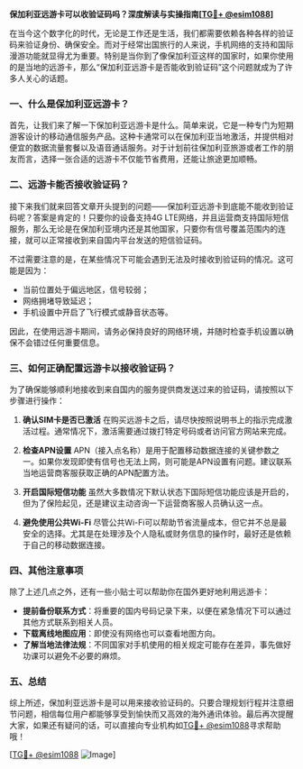 **保加利亚远游卡可以收验证码吗？深度解读与实操指南[[TG💪+ @esim1088](https://t.me/s/esim1088)]**

在当今这个数字化的时代，无论是工作还是生活，我们都需要依赖各种各样的验证码来验证身份、确保安全。而对于经常出国旅行的人来说，手机网络的支持和国际漫游功能就显得尤为重要。特别是当你到了像保加利亚这样的国家时，如果你使用的是当地的远游卡，那么“保加利亚远游卡是否能收到验证码”这个问题就成为了许多人关心的话题。

### 一、什么是保加利亚远游卡？

首先，让我们来了解一下保加利亚远游卡是什么。简单来说，它是一种专门为短期游客设计的移动通信服务产品。这种卡通常可以在保加利亚当地激活，并提供相对便宜的数据流量套餐以及语音通话服务。对于计划前往保加利亚旅游或者工作的朋友而言，选择一张合适的远游卡不仅能节省费用，还能让旅途更加顺畅。

### 二、远游卡能否接收验证码？

接下来我们就来回答文章开头提到的问题——保加利亚远游卡到底能不能收到验证码呢？答案是肯定的！只要你的设备支持4G LTE网络，并且运营商支持国际短信服务，那么无论是在保加利亚境内还是其他国家，只要你有信号覆盖范围内的连接，就可以正常接收到来自国内平台发送的短信验证码。

不过需要注意的是，在某些情况下可能会遇到无法及时接收到验证码的情况。这可能是因为：
- 当前位置处于偏远地区，信号较弱；
- 网络拥堵导致延迟；
- 手机设置中开启了飞行模式或静音状态等。

因此，在使用远游卡期间，请务必保持良好的网络环境，并随时检查手机设置以确保不会错过任何重要信息。

### 三、如何正确配置远游卡以接收验证码？

为了确保能够顺利地接收到来自国内的服务提供商发送过来的验证码，请按照以下步骤进行操作：

1. **确认SIM卡是否已激活**
   在购买远游卡之后，请尽快按照说明书上的指示完成激活过程。通常情况下，激活需要通过拨打特定号码或者访问官方网站来完成。

2. **检查APN设置**
   APN（接入点名称）是用于配置移动数据连接的关键参数之一。如果你发现即使有信号也无法上网，则可能是APN设置有问题。建议联系当地运营商客服获取正确的APN配置方法。

3. **开启国际短信功能**
   虽然大多数情况下默认状态下国际短信功能应该是开启的，但为了保险起见，还是建议主动咨询一下运营商客服人员确认这一点。

4. **避免使用公共Wi-Fi**
   尽管公共Wi-Fi可以帮助节省流量成本，但它并不总是最安全的选择。尤其是在处理涉及个人隐私或财务信息的操作时，最好还是依赖于自己的移动数据连接。

### 四、其他注意事项

除了上述几点之外，还有一些小贴士可以帮助你在国外更好地利用远游卡：

- **提前备份联系方式**：将重要的国内号码记录下来，以便在紧急情况下可以通过其他方式联系到相关人员。
- **下载离线地图应用**：即使没有网络也可以查看地图方向。
- **了解当地法律法规**：不同国家对手机使用的相关规定可能存在差异，事先做好功课可以避免不必要的麻烦。

### 五、总结

综上所述，保加利亚远游卡是可以用来接收验证码的。只要合理规划行程并注意细节问题，相信每位用户都能够享受到愉快而又高效的海外通讯体验。最后再次提醒大家，如果还有疑问的话，可以直接向专业机构如[TG💪+ @esim1088](https://t.me/s/esim1088)寻求帮助哦！

[[TG💪+ @esim1088](https://t.me/s/esim1088) ![Image](https://i.postimg.cc/4NQfJmqS/Snipaste-2025-05-13-00-14-12.png)]